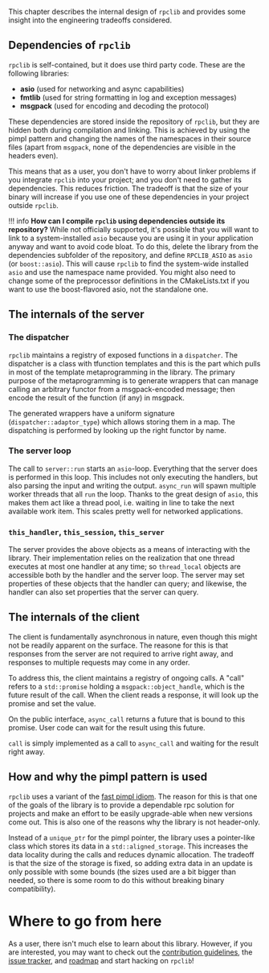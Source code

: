 This chapter describes the internal design of `rpclib` and provides some insight into the
engineering tradeoffs considered.

## Dependencies of `rpclib`

`rpclib` is self-contained, but it does use third party code. These are the following libraries:

  * **asio** (used for networking and async capabilities)
  * **fmtlib** (used for string formatting in log and exception messages)
  * **msgpack** (used for encoding and decoding the protocol)

These dependencies are stored inside the repository of `rpclib`, but they are hidden both during
compilation and linking. This is achieved by using the pimpl pattern and changing the names of the
namespaces in their source files (apart from `msgpack`, none of the dependencies are visible in the
headers even).

This means that as a user, you don't have to worry about linker problems if you integrate `rpclib`
into your project; and you don't need to gather its dependencies. This reduces friction. The tradeoff
is that the size of your binary will increase if you use one of these dependencies in your project
outside `rpclib`.

!!! info
    **How can I compile `rpclib` using dependencies outside its repository?** While not officially
    supported, it's possible that you will want to link to a system-installed `asio` because you
    are using it in your application anyway and want to avoid code bloat. To do this, delete the
    library from the dependencies subfolder of the repository, and define `RPCLIB_ASIO` as `asio`
    (or `boost::asio`). This will cause `rpclib` to find the system-wide installed `asio` and use
    the namespace name provided. You might also need to change some of the preprocessor definitions
    in the CMakeLists.txt if you want to use the boost-flavored asio, not the standalone one.

## The internals of the server

### The dispatcher

`rpclib` maintains a registry of exposed functions in a `dispatcher`. The dispatcher is a class with tfunction templates and this is the part which pulls in most of the template metaprogramming in the library. The primary purpose of the metaprogramming is to generate wrappers that can manage calling an arbitrary functor from a msgpack-encoded message; then encode the result of the function (if any) in msgpack.

The generated wrappers have a uniform signature (`dispatcher::adaptor_type`) which allows storing
them in a map. The dispatching is performed by looking up the right functor by name.

### The server loop

The call to `server::run` starts an `asio`-loop. Everything that the server does is performed in
this loop. This includes not only executing the handlers, but also parsing the input and writing
the output. `async_run` will spawn multiple worker threads that all `run` the loop. Thanks to the
great design of `asio`, this makes them act like a thread pool, i.e. waiting in line to take the
next available work item. This scales pretty well for networked applications.

### `this_handler`, `this_session`, `this_server`

The server provides the above objects as a means of interacting with the library. Their
implementation relies on the realization that one thread executes at most one handler at any time;
so `thread_local` objects are accessible both by the handler and the server loop. The server may
set properties of these objects that the handler can query; and likewise, the handler can also set
properties that the server can query.

## The internals of the client

The client is fundamentally asynchronous in nature, even though this might not be readily apparent
on the surface. The reasone for this is that responses from the server are not required to arrive
right away, and responses to multiple requests may come in any order.

To address this, the client maintains a registry of ongoing calls. A "call" refers to
a `std::promise` holding a `msgpack::object_handle`, which is the future result of the call. When
the client reads a response, it will look up the promise and set the value.

On the public interface, `async_call` returns a future that is bound to this promise. User code can
wait for the result using this future.

`call` is simply implemented as a call to `async_call` and waiting for the result right away.

## How and why the pimpl pattern is used

`rpclib` uses a variant of the [fast pimpl idiom](http://www.gotw.ca/gotw/028.htm). The reason for
this is that one of the goals of the library is to provide a dependable rpc solution for projects
and make an effort to be easily upgrade-able when new versions come out. This is also one of the
reasons why the library is not header-only.

Instead of a `unique_ptr` for the pimpl pointer, the library uses a pointer-like class which stores
its data in a `std::aligned_storage`. This increases the data locality during the calls and reduces
dynamic allocation. The tradeoff is that the size of the storage is fixed, so adding extra data in an update is only possible with some bounds (the sizes used are a bit bigger than needed, so there is some room to do this without breaking binary compatibility).

# Where to go from here

As a user, there isn't much else to learn about this library. However, if you are interested, you may
want to check out the [contribution guidelines](contributing.md), the [issue tracker](https://waffle.io/rpclib/rpclib), and [roadmap](roadmap.md) and start hacking on `rpclib`!

